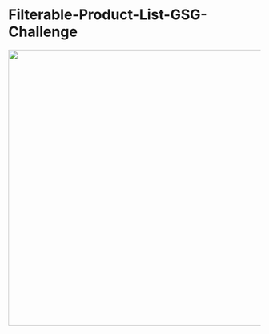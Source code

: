 # Filterable-Product-List-GSG-Challenge
<img height=550 width=730 src="https://github.com/user-attachments/assets/11b61259-dc96-457c-8b2e-13c9b94b1542"/>
